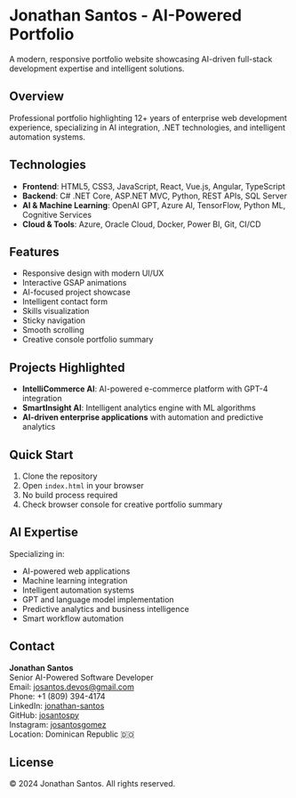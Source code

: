 # Jonathan Santos - AI-Powered Portfolio

A modern, responsive portfolio website showcasing AI-driven full-stack development expertise and intelligent solutions.

## Overview

Professional portfolio highlighting 12+ years of enterprise web development experience, specializing in AI integration, .NET technologies, and intelligent automation systems.

## Technologies

- **Frontend**: HTML5, CSS3, JavaScript, React, Vue.js, Angular, TypeScript
- **Backend**: C# .NET Core, ASP.NET MVC, Python, REST APIs, SQL Server
- **AI & Machine Learning**: OpenAI GPT, Azure AI, TensorFlow, Python ML, Cognitive Services
- **Cloud & Tools**: Azure, Oracle Cloud, Docker, Power BI, Git, CI/CD

## Features

- Responsive design with modern UI/UX
- Interactive GSAP animations
- AI-focused project showcase
- Intelligent contact form
- Skills visualization
- Sticky navigation
- Smooth scrolling
- Creative console portfolio summary

## Projects Highlighted

- **IntelliCommerce AI**: AI-powered e-commerce platform with GPT-4 integration
- **SmartInsight AI**: Intelligent analytics engine with ML algorithms
- **AI-driven enterprise applications** with automation and predictive analytics

## Quick Start

1. Clone the repository
2. Open `index.html` in your browser
3. No build process required
4. Check browser console for creative portfolio summary

## AI Expertise

Specializing in:
- AI-powered web applications
- Machine learning integration
- Intelligent automation systems
- GPT and language model implementation
- Predictive analytics and business intelligence
- Smart workflow automation

## Contact

**Jonathan Santos**  
Senior AI-Powered Software Developer  
Email: josantos.devos@gmail.com  
Phone: +1 (809) 394-4174  
LinkedIn: [jonathan-santos](https://www.linkedin.com/in/jonathan-santos-b60531116/)  
GitHub: [josantospy](https://github.com/josantospy)  
Instagram: [josantosgomez](https://www.instagram.com/josantosgomez/)  
Location: Dominican Republic 🇩🇴

## License

© 2024 Jonathan Santos. All rights reserved.
